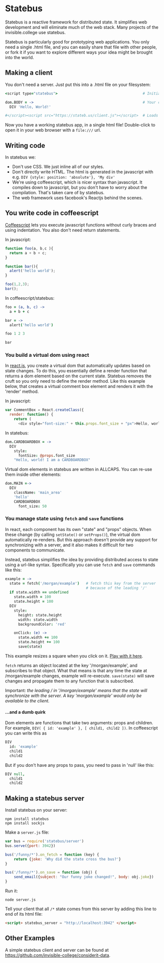 # Statebus

Statebus is a reactive framework for distributed state. It simplifies web development and will eliminate much of the web stack. Many projects of the invisible.college use statebus. 

Statebus is particularly good for prototyping web applications. You only need a single .html file, and you can easily share that file with other people, or fork it if you want to explore different ways your idea might be brought into the world. 

## Making a client

You don't need a server.  Just put this into a .html file on your filesystem:

```coffeescript
<script type="statebus">                                       # Initial line

dom.BODY = ->                                                  # Your code here
  DIV 'Hello, World!'

#</script><script src="https://stateb.us/client.js"></script>  # Loads statebus
```

Now you have a working statebus app, in a single html file!
Double-click to open it in your web browser with a `file:///` url.

## Writing code

In statebus we:

- Don't use CSS. We just inline all of our styles.
- Don't directly write HTML. The html is generated in the javascript with e.g. `DIV {style: position: 'absolute'}, 'My div'`
- We're using coffeescript, which is nicer syntax than javascript. It compiles down to javascript, but you don't have to worry about the compilation. That's taken care of by statebus.
- The web framework uses facebook's Reactjs behind the scenes.

## You write code in coffeescript

[Coffeescript](http://coffeescript.org) lets you execute javascript functions without curly braces and using indentation. You also don't need return statements.

In javascript:

```javascript
function foo(a, b,c ){
  return a + b + c;
}

function bar(){
  alert('hello world');
}

foo(1,2,3);
bar();
```

In coffeescript/statebus:

```coffeescript
foo = (a, b, c) ->
  a + b + c

bar = ->
  alert('hello world')

foo 1 2 3

bar
```

### You build a virtual dom using react

In [react.js](https://facebook.github.io/react/), you create a virtual dom that automatically updates based on state changes. To do this, you essentially define a render function that returns a dom element based on the current state. Statebus removes the cruft so you only need to define the render method. Like this example below, that creates a virtual comment box element and renders it with the 'render' method.

In javascript:

```javascript
var CommentBox = React.createClass({ 
  render: function() { 
    return ( 
      <div style="font-size:" + this.props.font_size + "px">Hello, world! I am a CARDBOARDBOX</div> ); } });
```

In statebus:

```coffeescript
dom.CARDBOARDBOX = ->
  DIV
    style: 
      fontSize: @props.font_size
    "Hello, world! I am a CARDBOARDBOX"
```

Virtual dom elements in statebus are written in ALLCAPS. You can re-use them inside other elements:

```coffeescript
dom.MAIN =->
  DIV
    className: 'main_area'
    'hello'
    CARDBOARDBOX
      font_size: 50
```

### You manage state using `fetch` and `save` functions
In react, each component has its own "state" and "props" objects. When these change (by calling `setState()` or `setProps()`), the virtual dom automatically re-renders. But this approach doesn't provide any support for synchronizing with a server, and it also makes it difficult for two components to communicate.

Instead, statebus simplifies the idea by providing distributed access to state using a url-like syntax. Specifically you can use `fetch` and `save` commands like this:

```coffeescript
example = ->
  state = fetch('/morgan/example')   # fetch this key from the server
                                     # because of the leading '/'
  if state.width == undefined
    state.width = 100
    state.height = 100
  DIV
    style:
      height: state.height
      width: state.width
      backgroundColor: 'red'

    onClick: (e) ->
      state.width += 100
      state.height += 100
      save(state)
```

This example resizes a square when you click on it. [Play with it here](https://cheeseburgertherapy.com/emo/square).

`fetch` returns an object located at the key '/morgan/example', and subscribes to that object. What that means is that any time the state at /morgan/example changes, example will re-execute. `save(state)` will save changes and propagate them to any function that is subscribed.

Important: *the leading / in '/morgan/example' means that the state will synchronize with the server. A key 'morgan/example' would only be available to the client.*

#### ...and a dumb quirk

Dom elements are functions that take two arguments: props and children. For example, `DIV( { id: 'example' }, [ child1, child2 ])`. In coffeescript you can write this as

```coffeescript
DIV
  id: 'example'
  child1
  child2
```

But if you don't have any props to pass, you need to pass in 'null' like this:

```coffeescript
DIV null,
  child1
  child2
```

## Making a statebus server

Install statebus on your server:

```
npm install statebus
npm install sockjs
```

Make a `server.js` file:

```javascript
var bus = require('statebus/server')
bus.serve({port: 3942})

bus('/funny/*').on_fetch = function (key) {
    return {joke: 'Why did the state cross the bus?'}
}

bus('/funny/*').on_save = function (obj) {
    send_email({subject: "Our funny joke changed!", body: obj.joke})
}
```

Run it:

```
node server.js
```

Tell your client that all `/*` state comes from this server by adding
this line to end of its html file:

```html
<script> statebus_server = "http://localhost:3942" </script>
```

## Other Examples

A simple statebus client and server can be found at https://github.com/invisible-college/considerit-data. 

